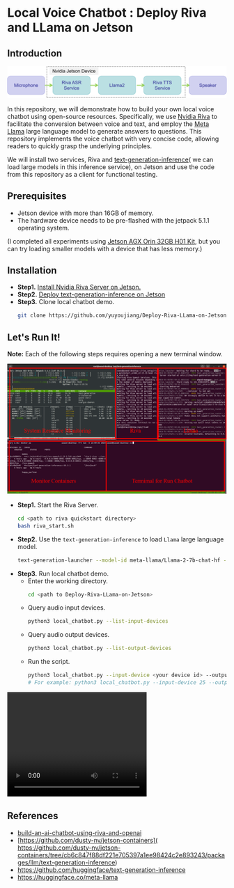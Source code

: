 # Local Voice Chatbot : Deploy Riva and LLama on Jetson

## Introduction
![workflow](./sources/workflow.png)

In this repository, we will demonstrate how to build your own local voice chatbot using open-source resources. Specifically, we use [Nvidia Riva](https://docs.nvidia.com/deeplearning/riva/user-guide/docs/quick-start-guide.html) to facilitate the conversion between voice and text, and employ the [Meta Llama](https://huggingface.co/meta-llama) large language model to generate answers to questions. This repository implements the voice chatbot with very concise code, allowing readers to quickly grasp the underlying principles.

We will install two services, Riva and [text-generation-inference](https://github.com/huggingface/text-generation-inference)(
we can load large models in this inference service), on Jetson and use the code from this repository as a client for functional testing.

## Prerequisites
- Jetson device with more than 16GB of memory.
- The hardware device needs to be pre-flashed with the jetpack 5.1.1 operating system.

(I completed all experiments using [Jetson AGX Orin 32GB H01 Kit](https://www.seeedstudio.com/AGX-Orin-32GB-H01-Kit-p-5569.html?queryID=012e528073e90bf80afd3880f3fc2b13&objectID=5569&indexName=bazaar_retailer_products), but you can try loading smaller models with a device that has less memory.)

## Installation
- **Step1.** [Install Nvidia Riva Server on Jetson.](https://docs.nvidia.com/deeplearning/riva/user-guide/docs/quick-start-guide.html#embedded)
- **Step2.** [Deploy text-generation-inference on Jetson](https://github.com/dusty-nv/jetson-containers/tree/cb6c847f88df221e705397a1ee98424c2e893243/packages/llm/text-generation-inference)
- **Step3.** Clone local chatbot demo.
    ```sh
    git clone https://github.com/yuyoujiang/Deploy-Riva-LLama-on-Jetson.git
    ```

## Let's Run It!
**Note:** Each of the following steps requires opening a new terminal window.

![how_to_run](./sources/How_to_run_edit.png)

- **Step1.** Start the Riva Server.
    ```sh
    cd <path to riva quickstart directory>
    bash riva_start.sh
    ```
- **Step2.** Use the `text-generation-inference` to load `Llama` large language model.
    ```sh
    text-generation-launcher --model-id meta-llama/Llama-2-7b-chat-hf --port 8899
    ```
- **Step3.** Run local chatbot demo.
    - Enter the working directory.
        ```sh
        cd <path to Deploy-Riva-LLama-on-Jetson>
        ```
    - Query audio input devices.
        ```sh
        python3 local_chatbot.py --list-input-devices
        ```
    - Query audio output devices.
        ```sh
        python3 local_chatbot.py --list-output-devices
        ```
    - Run the script.
        ```sh
        python3 local_chatbot.py --input-device <your device id> --output-device <your device id>
        # For example: python3 local_chatbot.py --input-device 25 --output-device 30
        ```

<video width="320" height="240" controls>
    <source src="https://youtu.be/Nc3D-qITDoU" type="video/mp4">
</video>


## References
- [build-an-ai-chatbot-using-riva-and-openai](https://www.hackster.io/wxxniubi8/build-an-ai-chatbot-using-riva-and-openai-13dc41)
- [https://github.com/dusty-nv/jetson-containers](
https://github.com/dusty-nv/jetson-containers/tree/cb6c847f88df221e705397a1ee98424c2e893243/packages/llm/text-generation-inference)
- https://github.com/huggingface/text-generation-inference
- https://huggingface.co/meta-llama
